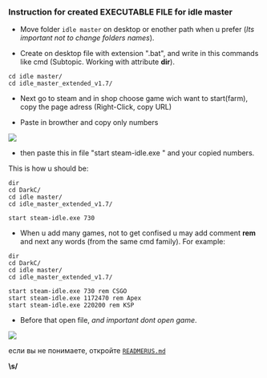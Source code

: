 ### Instruction for created **EXECUTABLE FILE** for idle master  

+ Move folder `idle master` on desktop or enother path when u prefer (*Its important not to change folders names*).

+ Create on desktop file with extension ".bat", and write in this commands like cmd (Subtopic. Working with attribute **dir**).
  
```   
cd idle master/    
cd idle_master_extended_v1.7/
``` 
+ Next go to steam and in shop choose game wich want to start(farm), copy the page adress (Right-Click, copy URL)

+ Paste in browther and copy only numbers
 
<!--фото 1-->
![](https://github.com/Stas-inside/Ready-made_settings_for_Idle-master/blob/main/Pictures/Capture.PNG)

+ then paste this in file "start steam-idle.exe " and your copied numbers.

This is how u should be:

```
dir
cd DarkC/
cd idle master/
cd idle_master_extended_v1.7/

start steam-idle.exe 730
```

+ When u add many games, not to get confised u may add comment **rem** and next any words (from the same cmd family).
For example:
```
dir
cd DarkC/
cd idle master/
cd idle_master_extended_v1.7/

start steam-idle.exe 730 rem CSGO
start steam-idle.exe 1172470 rem Apex
start steam-idle.exe 220200 rem KSP
```

+ Before that open file, *and important dont open game*.
<!--фото 2-->
![](https://github.com/Stas-inside/Ready-made_settings_for_Idle-master/blob/main/Pictures/Captu323re.PNG)

если вы не понимаете, откройте [`READMERUS.md`](READMERUS.md)</br>

**\s/**

